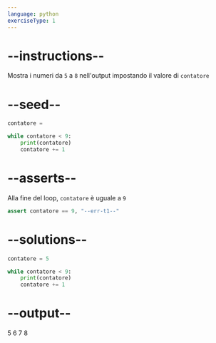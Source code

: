 ```yaml
---
language: python
exerciseType: 1
---
```


# --instructions--

Mostra i numeri da `5` a `8` nell'output impostando il valore di `contatore`

# --seed--

```python
contatore =

while contatore < 9:
    print(contatore)
    contatore += 1
```

# --asserts--

Alla fine del loop, `contatore` è uguale a `9` 

```python
assert contatore == 9, "--err-t1--"
```

# --solutions--

```python
contatore = 5

while contatore < 9:
    print(contatore)
    contatore += 1
```

# --output--

5
6
7
8
